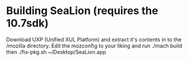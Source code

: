 # Building SeaLion (requires the 10.7sdk)
Download UXP (Unified XUL Platform) and extract it's contents in to the
/mozilla directory. Edit the mozconfig to your liking and run ./mach build
then ./fix-pkg.sh ~/Desktop/SeaLion.app